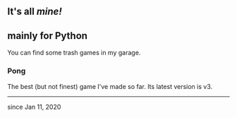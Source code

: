 **It's all *mine!***
---
## mainly for Python
You can find some trash games in my garage.
### Pong
The best (but not finest) game I've made so far.
Its latest version is v3.

---
since Jan 11, 2020
